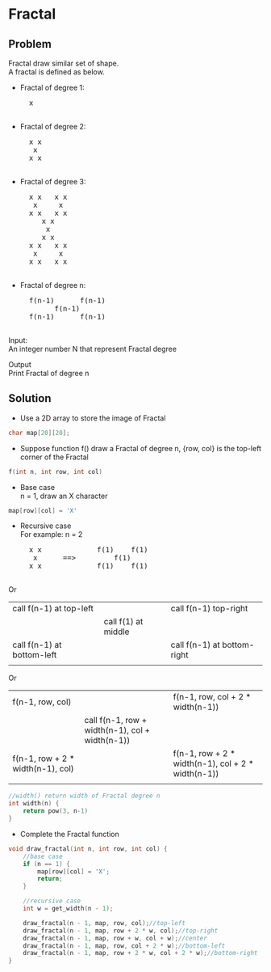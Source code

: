 # Fractal

## Problem
Fractal draw similar set of shape.  
A fractal is defined as below.  

* Fractal of degree 1:  
    <pre>
    x
    </pre>
  
* Fractal of degree 2:  
    <pre>
    x x  
     x  
    x x
    </pre>

* Fractal of degree 3:  
    <pre>
    x x   x x
     x     x
    x x   x x
       x x  
        x  
       x x
    x x   x x
     x     x
    x x   x x       
    </pre>

* Fractal of degree n:
    <pre>
    f(n-1)      f(n-1)
          f(n-1)
    f(n-1)      f(n-1)
    </pre>

Input:  
An integer number N that represent Fractal degree

Output  
Print Fractal of degree n

## Solution  
* Use a 2D array to store the image of Fractal  
```c++
char map[20][20];
```
* Suppose function f() draw a Fractal of degree n, {row, col} is the top-left corner of the Fractal  

```c++
f(int n, int row, int col)
```

* Base case  
n = 1, draw an X character
```c++
map[row][col] = 'X'
```
* Recursive case  
For example: n = 2
    <pre>
    x x             f(1)    f(1)
     x      ==>         f(1)       
    x x             f(1)    f(1)
    </pre>

Or  

|   |   |   |
|---|---|---|
| call f(n-1) at top-left  |   | call f(n-1) top-right  |
|   | call f(1) at middle  |   |   |   |
| call f(n-1) at bottom-left  |   |  call f(n-1) at bottom-right |
|   |   |   |

Or

|   |   |   |
|---|---|---|
| f(n-1, row, col)  |   | f(n-1, row, col + 2 * width(n-1))  |
|   | call f(n-1, row + width(n-1), col + width(n-1))  |   |   |   |
| f(n-1, row + 2 * width(n-1), col)  |   |   f(n-1, row + 2 * width(n-1), col + 2 * width(n-1)) |
|   |   |   |


```c++ 
//width() return width of Fractal degree n
int width(n) {
    return pow(3, n-1)
}
```

* Complete the Fractal function

```c++ 
void draw_fractal(int n, int row, int col) {
    //base case
	if (n == 1) {
		map[row][col] = 'X';
		return;
	}

    //recursive case
	int w = get_width(n - 1);

	draw_fractal(n - 1, map, row, col);//top-left
	draw_fractal(n - 1, map, row + 2 * w, col);//top-right
	draw_fractal(n - 1, map, row + w, col + w);//center
	draw_fractal(n - 1, map, row, col + 2 * w);//bottom-left
	draw_fractal(n - 1, map, row + 2 * w, col + 2 * w);//bottom-right
}
```
